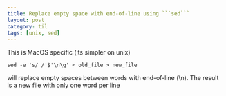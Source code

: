 ```yaml
---
title: Replace empty space with end-of-line using ```sed```
layout: post
category: til
tags: [unix, sed]
---
```

This is MacOS specific (its simpler on unix)

```
sed -e 's/ /'$'\n\g' < old_file > new_file
```

will replace empty spaces between words with end-of-line (\n). The result is a new file with only one word per line
